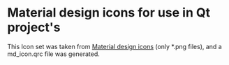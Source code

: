 # Material design icons for use in Qt project's

This Icon  set was taken  from [Material design icons][1]  (only *.png
files), and a md_icon.qrc file was generated.


[1]: https://github.com/google/material-design-icons
